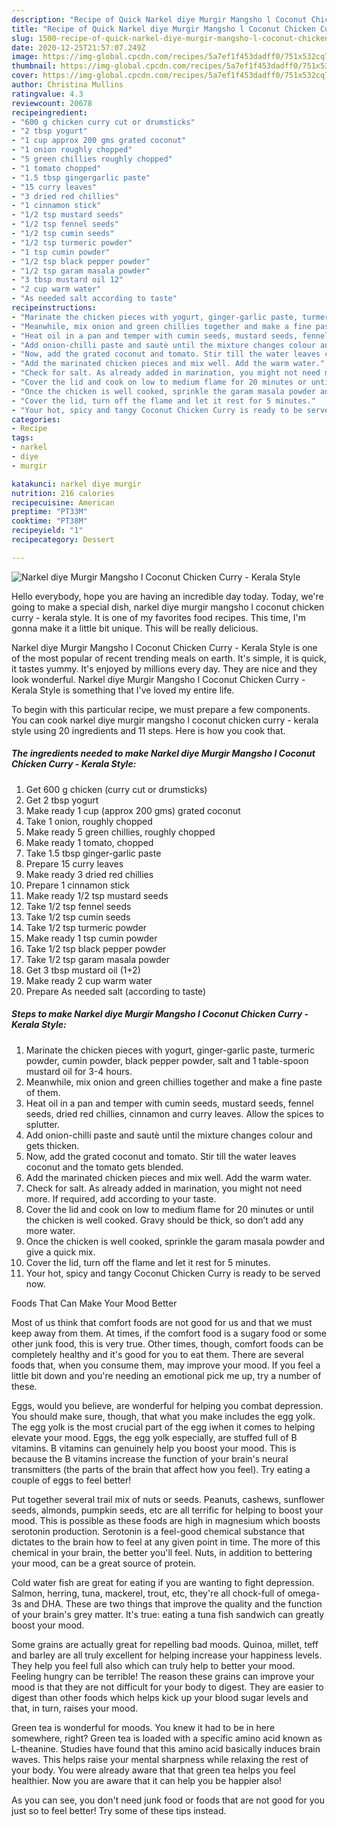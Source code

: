 ```yaml
---
description: "Recipe of Quick Narkel diye Murgir Mangsho l Coconut Chicken Curry - Kerala Style"
title: "Recipe of Quick Narkel diye Murgir Mangsho l Coconut Chicken Curry - Kerala Style"
slug: 1500-recipe-of-quick-narkel-diye-murgir-mangsho-l-coconut-chicken-curry-kerala-style
date: 2020-12-25T21:57:07.249Z
image: https://img-global.cpcdn.com/recipes/5a7ef1f453dadff0/751x532cq70/narkel-diye-murgir-mangsho-l-coconut-chicken-curry-kerala-style-recipe-main-photo.jpg
thumbnail: https://img-global.cpcdn.com/recipes/5a7ef1f453dadff0/751x532cq70/narkel-diye-murgir-mangsho-l-coconut-chicken-curry-kerala-style-recipe-main-photo.jpg
cover: https://img-global.cpcdn.com/recipes/5a7ef1f453dadff0/751x532cq70/narkel-diye-murgir-mangsho-l-coconut-chicken-curry-kerala-style-recipe-main-photo.jpg
author: Christina Mullins
ratingvalue: 4.3
reviewcount: 20678
recipeingredient:
- "600 g chicken curry cut or drumsticks"
- "2 tbsp yogurt"
- "1 cup approx 200 gms grated coconut"
- "1 onion roughly chopped"
- "5 green chillies roughly chopped"
- "1 tomato chopped"
- "1.5 tbsp gingergarlic paste"
- "15 curry leaves"
- "3 dried red chillies"
- "1 cinnamon stick"
- "1/2 tsp mustard seeds"
- "1/2 tsp fennel seeds"
- "1/2 tsp cumin seeds"
- "1/2 tsp turmeric powder"
- "1 tsp cumin powder"
- "1/2 tsp black pepper powder"
- "1/2 tsp garam masala powder"
- "3 tbsp mustard oil 12"
- "2 cup warm water"
- "As needed salt according to taste"
recipeinstructions:
- "Marinate the chicken pieces with yogurt, ginger-garlic paste, turmeric powder, cumin powder, black pepper powder, salt and 1 table-spoon mustard oil for 3-4 hours."
- "Meanwhile, mix onion and green chillies together and make a fine paste of them."
- "Heat oil in a pan and temper with cumin seeds, mustard seeds, fennel seeds, dried red chillies, cinnamon and curry leaves. Allow the spices to splutter."
- "Add onion-chilli paste and sautè until the mixture changes colour and gets thicken."
- "Now, add the grated coconut and tomato. Stir till the water leaves coconut and the tomato gets blended."
- "Add the marinated chicken pieces and mix well. Add the warm water."
- "Check for salt. As already added in marination, you might not need more. If required, add according to your taste."
- "Cover the lid and cook on low to medium flame for 20 minutes or until the chicken is well cooked. Gravy should be thick, so don’t add any more water."
- "Once the chicken is well cooked, sprinkle the garam masala powder and give a quick mix."
- "Cover the lid, turn off the flame and let it rest for 5 minutes."
- "Your hot, spicy and tangy Coconut Chicken Curry is ready to be served now."
categories:
- Recipe
tags:
- narkel
- diye
- murgir

katakunci: narkel diye murgir 
nutrition: 216 calories
recipecuisine: American
preptime: "PT33M"
cooktime: "PT38M"
recipeyield: "1"
recipecategory: Dessert

---
```



![Narkel diye Murgir Mangsho l Coconut Chicken Curry - Kerala Style](https://img-global.cpcdn.com/recipes/5a7ef1f453dadff0/751x532cq70/narkel-diye-murgir-mangsho-l-coconut-chicken-curry-kerala-style-recipe-main-photo.jpg)

Hello everybody, hope you are having an incredible day today. Today, we're going to make a special dish, narkel diye murgir mangsho l coconut chicken curry - kerala style. It is one of my favorites food recipes. This time, I'm gonna make it a little bit unique. This will be really delicious.



Narkel diye Murgir Mangsho l Coconut Chicken Curry - Kerala Style is one of the most popular of recent trending meals on earth. It's simple, it is quick, it tastes yummy. It's enjoyed by millions every day. They are nice and they look wonderful. Narkel diye Murgir Mangsho l Coconut Chicken Curry - Kerala Style is something that I've loved my entire life.


To begin with this particular recipe, we must prepare a few components. You can cook narkel diye murgir mangsho l coconut chicken curry - kerala style using 20 ingredients and 11 steps. Here is how you cook that.

<!--inarticleads1-->

##### The ingredients needed to make Narkel diye Murgir Mangsho l Coconut Chicken Curry - Kerala Style:

1. Get 600 g chicken (curry cut or drumsticks)
1. Get 2 tbsp yogurt
1. Make ready 1 cup (approx 200 gms) grated coconut
1. Take 1 onion, roughly chopped
1. Make ready 5 green chillies, roughly chopped
1. Make ready 1 tomato, chopped
1. Take 1.5 tbsp ginger-garlic paste
1. Prepare 15 curry leaves
1. Make ready 3 dried red chillies
1. Prepare 1 cinnamon stick
1. Make ready 1/2 tsp mustard seeds
1. Take 1/2 tsp fennel seeds
1. Take 1/2 tsp cumin seeds
1. Take 1/2 tsp turmeric powder
1. Make ready 1 tsp cumin powder
1. Take 1/2 tsp black pepper powder
1. Take 1/2 tsp garam masala powder
1. Get 3 tbsp mustard oil (1+2)
1. Make ready 2 cup warm water
1. Prepare As needed salt (according to taste)




<!--inarticleads2-->

##### Steps to make Narkel diye Murgir Mangsho l Coconut Chicken Curry - Kerala Style:

1. Marinate the chicken pieces with yogurt, ginger-garlic paste, turmeric powder, cumin powder, black pepper powder, salt and 1 table-spoon mustard oil for 3-4 hours.
1. Meanwhile, mix onion and green chillies together and make a fine paste of them.
1. Heat oil in a pan and temper with cumin seeds, mustard seeds, fennel seeds, dried red chillies, cinnamon and curry leaves. Allow the spices to splutter.
1. Add onion-chilli paste and sautè until the mixture changes colour and gets thicken.
1. Now, add the grated coconut and tomato. Stir till the water leaves coconut and the tomato gets blended.
1. Add the marinated chicken pieces and mix well. Add the warm water.
1. Check for salt. As already added in marination, you might not need more. If required, add according to your taste.
1. Cover the lid and cook on low to medium flame for 20 minutes or until the chicken is well cooked. Gravy should be thick, so don’t add any more water.
1. Once the chicken is well cooked, sprinkle the garam masala powder and give a quick mix.
1. Cover the lid, turn off the flame and let it rest for 5 minutes.
1. Your hot, spicy and tangy Coconut Chicken Curry is ready to be served now.




Foods That Can Make Your Mood Better


Most of us think that comfort foods are not good for us and that we must keep away from them. At times, if the comfort food is a sugary food or some other junk food, this is very true. Other times, though, comfort foods can be completely healthy and it's good for you to eat them. There are several foods that, when you consume them, may improve your mood. If you feel a little bit down and you're needing an emotional pick me up, try a number of these.

Eggs, would you believe, are wonderful for helping you combat depression. You should make sure, though, that what you make includes the egg yolk. The egg yolk is the most crucial part of the egg iwhen it comes to helping elevate your mood. Eggs, the egg yolk especially, are stuffed full of B vitamins. B vitamins can genuinely help you boost your mood. This is because the B vitamins increase the function of your brain's neural transmitters (the parts of the brain that affect how you feel). Try eating a couple of eggs to feel better!

Put together several trail mix of nuts or seeds. Peanuts, cashews, sunflower seeds, almonds, pumpkin seeds, etc are all terrific for helping to boost your mood. This is possible as these foods are high in magnesium which boosts serotonin production. Serotonin is a feel-good chemical substance that dictates to the brain how to feel at any given point in time. The more of this chemical in your brain, the better you'll feel. Nuts, in addition to bettering your mood, can be a great source of protein.

Cold water fish are great for eating if you are wanting to fight depression. Salmon, herring, tuna, mackerel, trout, etc, they're all chock-full of omega-3s and DHA. These are two things that improve the quality and the function of your brain's grey matter. It's true: eating a tuna fish sandwich can greatly boost your mood. 

Some grains are actually great for repelling bad moods. Quinoa, millet, teff and barley are all truly excellent for helping increase your happiness levels. They help you feel full also which can truly help to better your mood. Feeling hungry can be terrible! The reason these grains can improve your mood is that they are not difficult for your body to digest. They are easier to digest than other foods which helps kick up your blood sugar levels and that, in turn, raises your mood.

Green tea is wonderful for moods. You knew it had to be in here somewhere, right? Green tea is loaded with a specific amino acid known as L-theanine. Studies have found that this amino acid basically induces brain waves. This helps raise your mental sharpness while relaxing the rest of your body. You were already aware that that green tea helps you feel healthier. Now you are aware that it can help you be happier also!

As you can see, you don't need junk food or foods that are not good for you just so to feel better! Try  some  of  these  tips  instead.

